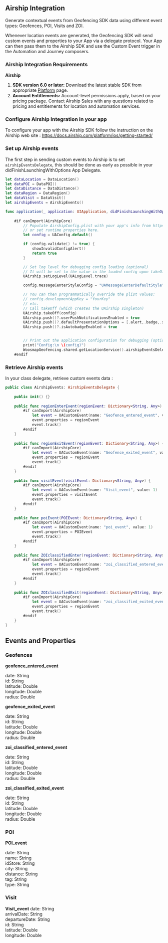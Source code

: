 

  
## Airship Integration
  
Generate contextual events from Geofencing SDK data using different event types: Geofences, POI, Visits and ZOI.

Whenever location events are generated, the Geofencing SDK will send custom events and properties to your App via a delegate protocol. Your App can then pass them to the Airship SDK and use the Custom Event trigger in the Automation and Journey composers.

###  Airship Integration Requirements

**Airship**

1.  **SDK version 6.0 or later:**  Download the latest stable SDK from appropriate  [Platform](https://docs.airship.com/platform/)  page.
2.  **Account Entitlements:**  Account-level permissions apply, based on your pricing package. Contact Airship Sales with any questions related to pricing and entitlements for location and automation services.

### Configure Airship Integration in your app

To configure your app with the Airship SDK follow the instruction on the Airship web site :
https://docs.airship.com/platform/ios/getting-started/

### Set up Airship events 
The first step in sending custom events to Airship is to set `airshipEventsDelegate`, this should be done as early as possible in your didFinishLaunchingWithOptions App Delegate.

```swift
let dataLocation = DataLocation()
let dataPOI = DataPOI()
let dataDistance = DataDistance()
let dataRegion = DataRegion()
let dataVisit = DataVisit()
let airshipEvents = AirshipEvents()

func application(_ application: UIApplication, didFinishLaunchingWithOptions launchOptions: [UIApplication.LaunchOptionsKey: Any]?) -> Bool {
	
	#if canImport(AirshipCore)
        // Populate AirshipConfig.plist with your app's info from https://go.urbanairship.com
        // or set runtime properties here.
        let config = UAConfig.default()

        if (config.validate() != true) {
            showInvalidConfigAlert()
            return true
        }

        // Set log level for debugging config loading (optional)
        // It will be set to the value in the loaded config upon takeOff
        UAirship.setLogLevel(UALogLevel.trace)

        config.messageCenterStyleConfig = "UAMessageCenterDefaultStyle"

        // You can then programmatically override the plist values:
        // config.developmentAppKey = "YourKey"
        // etc.
        // Call takeOff (which creates the UAirship singleton)
        UAirship.takeOff(config)
        UAirship.push()?.userPushNotificationsEnabled = true
        UAirship.push()?.defaultPresentationOptions = [.alert,.badge,.sound]
        UAirship.push()?.isAutobadgeEnabled = true


        // Print out the application configuration for debugging (optional)
        print("Config:\n \(config)")
        WoosmapGeofencing.shared.getLocationService().airshipEventsDelegate = airshipEvents
	#endif
``` 
### Retrieve Airship events
In your class delegate, retrieve custom events data :
``` swift
public class AirshipEvents: AirshipEventsDelegate {
    
    public init() {}
    
    public func regionEnterEvent(regionEvent: Dictionary<String, Any>) {
        #if canImport(AirshipCore)
            let event = UACustomEvent(name: "Geofence_entered_event", value: 1)
            event.properties = regionEvent
            event.track()
        #endif
    }
    
    public func regionExitEvent(regionEvent: Dictionary<String, Any>) {
        #if canImport(AirshipCore)
            let event = UACustomEvent(name: "Geofence_exited_event", value: 1)
            event.properties = regionEvent
            event.track()
        #endif
    }
    
    public func visitEvent(visitEvent: Dictionary<String, Any>) {
        #if canImport(AirshipCore)
            let event = UACustomEvent(name: "Visit_event", value: 1)
            event.properties = visitEvent
            event.track()
        #endif
    }
    
    public func poiEvent(POIEvent: Dictionary<String, Any>) {
        #if canImport(AirshipCore)
            let event = UACustomEvent(name: "poi_event", value: 1)
            event.properties = POIEvent
            event.track()
        #endif
    }
    
    public func ZOIclassifiedEnter(regionEvent: Dictionary<String, Any>) {
        #if canImport(AirshipCore)
            let event = UACustomEvent(name: "zoi_classified_entered_event", value: 1)
            event.properties = regionEvent
            event.track()
        #endif
    }
    
    public func ZOIclassifiedExit(regionEvent: Dictionary<String, Any>) {
        #if canImport(AirshipCore)
            let event = UACustomEvent(name: "zoi_classified_exited_event", value: 1)
            event.properties = regionEvent
            event.track()
        #endif
    }
}
```

##  Events and Properties

### Geofences

**geofence_entered_event**

date: String  
id: String  
latitude: Double  
longitude: Double  
radius: Double

**geofence_exited_event**

date: String  
id: String  
latitude: Double  
longitude: Double  
radius: Double

**zoi_classified_entered_event**

date: String \
id: String\
latitude: Double\
longitude: Double\
radius: Double 

**zoi_classified_exited_event**

date: String \
id: String\
latitude: Double\
longitude: Double\
radius: Double 

### POI

**POI_event**

date: String  
name: String  
idStore: String  
city: String  
distance: String  
tag: String  
type: String  

### Visit

**Visit_event**
date: String  
arrivalDate: String  
departureDate: String  
id: String  
latitude: Double  
longitude: Double
